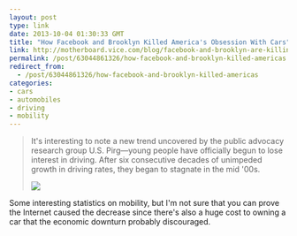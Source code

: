 ```yaml
---
layout: post
type: link
date: 2013-10-04 01:30:33 GMT
title: "How Facebook and Brooklyn Killed America's Obsession With Cars"
link: http://motherboard.vice.com/blog/facebook-and-brooklyn-are-killing-the-car
permalink: /post/63044861326/how-facebook-and-brooklyn-killed-americas
redirect_from: 
  - /post/63044861326/how-facebook-and-brooklyn-killed-americas
categories:
- cars
- automobiles
- driving
- mobility
---
```

<blockquote><p>It's interesting to note a new trend uncovered by the public advocacy research group U.S. Pirg—young people have officially begun to lose interest in driving. After six consecutive decades of unimpeded growth in driving rates, they began to stagnate in the mid '00s.</p>
<p><img src="http://assets2.motherboard.tv/content-images/contentimage/no-slug/00670ea86295c9734e98696d55c8bca3.jpg"/></p></blockquote>
<p>Some interesting statistics on mobility, but I'm not sure that you can prove the Internet caused the decrease since there's also a huge cost to owning a car that the economic downturn probably discouraged.</p>